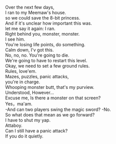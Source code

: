 
Over the next few days,         
I ran to my Meemaw's house.         
so we could save the 8-bit princess.         
And if it's unclear how important this was.         
let me say it again: I ran.         
Right behind you, monster, monster.         
I see him.         
You're losing life points, do something.         
Calm down, I'v got this.         
No, no, no. You're going to die.         
We're going to have to restart this level.         
Okay, we need to set a few ground rules.         
Rules, love'em.         
Mazes, puzzles, panic attacks,         
you're in charge.         
Whooping monster butt, that's my purview.         
Understood, However...         
Excuse me, Is there a monster on that screen?         
Yes，ma'am.         
-And can two players swing the magic sword? -No.         
So what does that mean as we go forward?         
I have to shut my yap.         
Attaboy.         
Can I still have a panic attack?         
If you do it quietly.         
